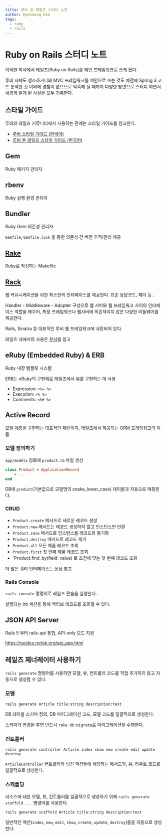 ```yaml
---
title: 루비 온 레일즈 스터디 노트
author: Hyeseong Kim
tags:
  - ruby
  - rails
---
```


# Ruby on Rails 스터디 노트

이직한 회사에서 레일즈(Ruby on Rails)를 메인 프레임워크로 쓰게 됐다.

루비 자체도 생소하거니와 MVC 프레임워크를 메인으로 쓰는 것도 예전에 Spring 3 코드 분석한 것 이외에 경험이 없으므로 익숙해 질 때까지 다양한 방면으로 스터디 하면서 새롭게 알게 된 사실을 모두 기록한다.

## 스타일 가이드

루비와 레일즈 커뮤니티에서 사용하는 관례는 스타일 가이드를 참고한다.

- [루비 스타일 가이드 (한국어)](https://github.com/dalzony/ruby-style-guide/blob/master/README-koKR.md)
- [루비 온 레일즈 스타일 가이드 (한국어)](https://github.com/pureugong/rails-style-guide/blob/master/README-koKR.md)

## Gem
Ruby 패키지 관리자

## rbenv
Ruby 실행 환경 관리자

## Bundler
Ruby Gem 의존성 관리자

`Gemfile`, `Gemfile.lock` 을 통한 의존성 간 버전 추적/관리 제공

## [Rake](https://github.com/ruby/rake)
Ruby로 작성하는 Makefile

## [Rack](https://rack.github.io)
웹 커뮤니케이션을 위한 최소한의 인터페이스를 제공한다. 표준 응답코드, 헤더 등...

Handler - Middleware - Adopter 구성으로 웹 서버와 웹 프레임워크 사이의 인터페이스 역할을 해주어, 특정 프레임워크나 웹서버에 의존적이지 않은 다양한 미들웨어를 제공한다.

Rails, Sinatra 등 대표적인 루비 웹 프레임워크에 내장되어 있다.

레일즈 내에서의 사용은 [문서](https://guides.rorlab.org/rails_on_rack.html)를 참고

## eRuby (Embedded Ruby) & ERB
Ruby 내장 템플릿 시스템

ERB는 eRuby의 구현체로 레일즈에서 뷰를 구현하는 데 사용

- Expression: `<%= %>`
- Execution: `<% %>`
- Comments: `<%# %>`

## Active Record
모델 계층을 구현하는 대표적인 패턴이자, 레일즈에서 제공되는 ORM 프레임워크의 이름

### 모델 정의하기
`app/models` 경로에 `product.rb` 파일 생성

```rb
class Product < ApplicationRecord
    # ...
end
```

DB에 `product`(기본값으로 모델명의 snake_lower_case) 테이블과 자동으로 매핑된다.

### CRUD
- `Product.create` 메서드로 새로운 레코드 생성
- `Product.new` 메서드는 레코드 생성하지 않고 인스턴스만 반환
- `Product.save` 메서드로 인스턴스를 레코드와 동기화
- `Product.destroy` 메서드로 레코드 제거
- `Product.all` 모든 제품 레코드 조회
- `Product.first` 첫 번째 제품 레코드 조회
- `Product.find_by(field: value) 로 조건에 맞는 첫 번쨰 레코드 조회

더 많은 쿼리 인터페이스는 [문서](https://guides.rorlab.org/active_record_querying.html) 참고

### Rails Console
`rails console` 명령어로 레일즈 콘솔을 실행한다.

실행되는 irb 세션을 통해 액티브 레코드를 조회할 수 있다.

## JSON API Server

Rails 5 부터 rails-api 통합, API-only 모드 지원

https://guides.rorlab.org/api_app.html

## 레일즈 제너레이터 사용하기
`rails generate` 명령어를 사용하면 모델, 뷰, 컨트롤러 코드를 직접 추가하지 않고 자동으로 생성할 수 있다.

### 모델
```
rails generate Article title:string description:text
```

DB 테이블 스키마 정의, DB 마이그레이션 코드, 모델 코드를 일괄적으로 생성한다.

스키마가 변경된 후면 반드시 `rake db:migrate`로 마이그레이션을 수행한다.

### 컨트롤러
```
rails generate controller Article index show new create edit update destroy
```

`ArticleController` 컨트롤러와 넘긴 액션들에 해당하는 메서드와, 뷰, 라우트 코드를 일괄적으로 생성한다.

### 스캐폴딩

리소스에 대한 모델, 뷰, 컨트롤러를 일괄적으로 생성하기 위해 `rails generate scaffold ...` 명령어를 사용한다.

```
rails generate scaffold Article title:string description:text
```

일반적인 액션(`index`, `new`, `edit`, `show`, `create`, `update`, `destroy`)들을 자동으로 생성한다.
